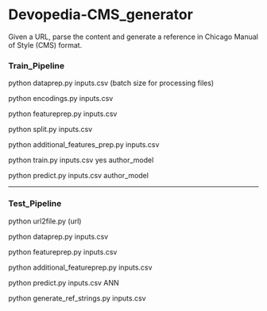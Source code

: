 # Devopedia-CMS_generator

Given a URL, parse the content and generate a reference in Chicago Manual of Style (CMS) format.


### Train_Pipeline


python dataprep.py inputs.csv (batch size for processing files)

python encodings.py inputs.csv

python featureprep.py inputs.csv

python split.py inputs.csv

python additional_features_prep.py inputs.csv

python train.py inputs.csv yes author_model

python predict.py inputs.csv author_model

<hr>

### Test_Pipeline

python url2file.py (url)

python dataprep.py inputs.csv

python featureprep.py inputs.csv

python additional_featureprep.py inputs.csv

python predict.py inputs.csv ANN

python generate_ref_strings.py inputs.csv
